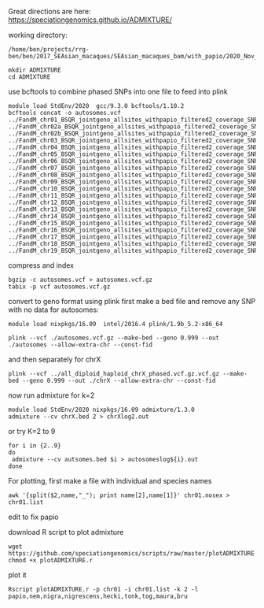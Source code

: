 Great directions are here: https://speciationgenomics.github.io/ADMIXTURE/


working directory: 
```
/home/ben/projects/rrg-ben/ben/2017_SEAsian_macaques/SEAsian_macaques_bam/with_papio/2020_Nov_filtered_by_depth_3sigmas/final_data_including_sites_with_lots_of_missing_data
```

```
mkdir ADMIXTURE
cd ADMIXTURE
```
use bcftools to combine phased SNPs into one file to feed into plink
```
module load StdEnv/2020  gcc/9.3.0 bcftools/1.10.2
bcftools concat -o autosomes.vcf ../FandM_chr01_BSQR_jointgeno_allsites_withpapio_filtered2_coverage_SNPsonly.vcf.gz.phased.vcf.gz.vcf.gz ../FandM_chr02a_BSQR_jointgeno_allsites_withpapio_filtered2_coverage_SNPsonly.vcf.gz.phased.vcf.gz.vcf.gz ../FandM_chr02b_BSQR_jointgeno_allsites_withpapio_filtered2_coverage_SNPsonly.vcf.gz.phased.vcf.gz.vcf.gz ../FandM_chr03_BSQR_jointgeno_allsites_withpapio_filtered2_coverage_SNPsonly.vcf.gz.phased.vcf.gz.vcf.gz ../FandM_chr04_BSQR_jointgeno_allsites_withpapio_filtered2_coverage_SNPsonly.vcf.gz.phased.vcf.gz.vcf.gz ../FandM_chr05_BSQR_jointgeno_allsites_withpapio_filtered2_coverage_SNPsonly.vcf.gz.phased.vcf.gz.vcf.gz ../FandM_chr06_BSQR_jointgeno_allsites_withpapio_filtered2_coverage_SNPsonly.vcf.gz.phased.vcf.gz.vcf.gz ../FandM_chr07_BSQR_jointgeno_allsites_withpapio_filtered2_coverage_SNPsonly.vcf.gz.phased.vcf.gz.vcf.gz ../FandM_chr08_BSQR_jointgeno_allsites_withpapio_filtered2_coverage_SNPsonly.vcf.gz.phased.vcf.gz.vcf.gz ../FandM_chr09_BSQR_jointgeno_allsites_withpapio_filtered2_coverage_SNPsonly.vcf.gz.phased.vcf.gz.vcf.gz ../FandM_chr10_BSQR_jointgeno_allsites_withpapio_filtered2_coverage_SNPsonly.vcf.gz.phased.vcf.gz.vcf.gz ../FandM_chr11_BSQR_jointgeno_allsites_withpapio_filtered2_coverage_SNPsonly.vcf.gz.phased.vcf.gz.vcf.gz ../FandM_chr12_BSQR_jointgeno_allsites_withpapio_filtered2_coverage_SNPsonly.vcf.gz.phased.vcf.gz.vcf.gz ../FandM_chr13_BSQR_jointgeno_allsites_withpapio_filtered2_coverage_SNPsonly.vcf.gz.phased.vcf.gz.vcf.gz ../FandM_chr14_BSQR_jointgeno_allsites_withpapio_filtered2_coverage_SNPsonly.vcf.gz.phased.vcf.gz.vcf.gz ../FandM_chr15_BSQR_jointgeno_allsites_withpapio_filtered2_coverage_SNPsonly.vcf.gz.phased.vcf.gz.vcf.gz ../FandM_chr16_BSQR_jointgeno_allsites_withpapio_filtered2_coverage_SNPsonly.vcf.gz.phased.vcf.gz.vcf.gz ../FandM_chr17_BSQR_jointgeno_allsites_withpapio_filtered2_coverage_SNPsonly.vcf.gz.phased.vcf.gz.vcf.gz ../FandM_chr18_BSQR_jointgeno_allsites_withpapio_filtered2_coverage_SNPsonly.vcf.gz.phased.vcf.gz.vcf.gz ../FandM_chr19_BSQR_jointgeno_allsites_withpapio_filtered2_coverage_SNPsonly.vcf.gz.phased.vcf.gz.vcf.gz 
```
compress and index
```
bgzip -c autosomes.vcf > autosomes.vcf.gz
tabix -p vcf autosomes.vcf.gz
```
convert to geno format using plink
first make a bed file and remove any SNP with no data for autosomes:

```
module load nixpkgs/16.09  intel/2016.4 plink/1.9b_5.2-x86_64

plink --vcf ./autosomes.vcf.gz --make-bed --geno 0.999 --out ./autosomes --allow-extra-chr --const-fid
```
and then separately for chrX
```
plink --vcf ../all_diploid_haploid_chrX_phased.vcf.gz.vcf.gz --make-bed --geno 0.999 --out ./chrX --allow-extra-chr --const-fid
```
now run admixture for k=2
```
module load StdEnv/2020 nixpkgs/16.09 admixture/1.3.0
admixture --cv chrX.bed 2 > chrXlog2.out
```
or try K=2 to 9
```
for i in {2..9}
do
 admixture --cv autsomes.bed $i > autosomeslog${i}.out
done
```
For plotting, first make a file with individual and species names
```
awk '{split($2,name,"_"); print name[2],name[1]}' chr01.nosex > chr01.list
```
edit to fix papio



download R script to plot admixture 
```
wget https://github.com/speciationgenomics/scripts/raw/master/plotADMIXTURE.r
chmod +x plotADMIXTURE.r
```
plot it
```
Rscript plotADMIXTURE.r -p chr01 -i chr01.list -k 2 -l papio,nem,nigra,nigrescens,hecki,tonk,tog,maura,bru 
```
